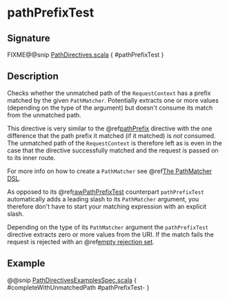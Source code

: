 <a id="pathprefixtest"></a>
# pathPrefixTest

## Signature

FIXME@@snip [PathDirectives.scala](../../../../../../../../../akka-http/src/main/scala/akka/http/scaladsl/server/directives/PathDirectives.scala) { #pathPrefixTest }

## Description

Checks whether the unmatched path of the `RequestContext` has a prefix matched by the given `PathMatcher`.
Potentially extracts one or more values (depending on the type of the argument) but doesn't consume its match from
the unmatched path.

This directive is very similar to the @ref[pathPrefix](pathPrefix.md#pathprefix) directive with the one difference that the path prefix
it matched (if it matched) is *not* consumed. The unmatched path of the `RequestContext` is therefore left as
is even in the case that the directive successfully matched and the request is passed on to its inner route.

For more info on how to create a `PathMatcher` see @ref[The PathMatcher DSL](../../path-matchers.md#pathmatcher-dsl).

As opposed to its @ref[rawPathPrefixTest](rawPathPrefixTest.md#rawpathprefixtest) counterpart `pathPrefixTest` automatically adds a leading slash to its
`PathMatcher` argument, you therefore don't have to start your matching expression with an explicit slash.

Depending on the type of its `PathMatcher` argument the `pathPrefixTest` directive extracts zero or more values from
the URI. If the match fails the request is rejected with an @ref[empty rejection set](../../rejections.md#empty-rejections).

## Example

@@snip [PathDirectivesExamplesSpec.scala](../../../../../../../test/scala/docs/http/scaladsl/server/directives/PathDirectivesExamplesSpec.scala) { #completeWithUnmatchedPath #pathPrefixTest- }